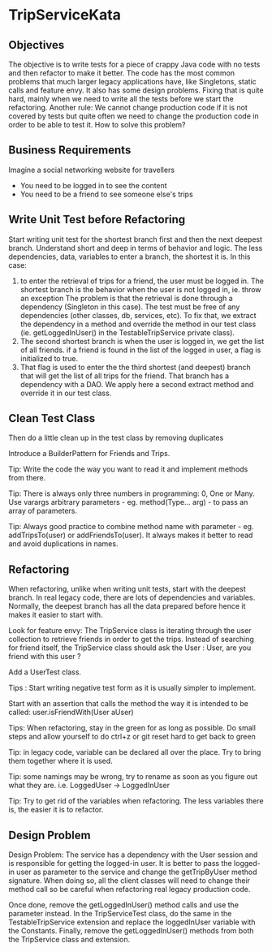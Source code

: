 # TripServiceKata

## Objectives

The objective is to write tests for a piece of crappy Java code with no tests and then refactor to make it better. The code has the most common problems that much larger legacy applications have, like Singletons, static calls and feature envy. It also has some design problems. Fixing that is quite hard, mainly when we need to write all the tests before we start the refactoring. Another rule: We cannot change production code if it is not covered by tests but quite often we need to change the production code in order to be able to test it. How to solve this problem?

## Business Requirements

Imagine a social networking website for travellers

* You need to be logged in to see the content
* You need to be a friend to see someone else's trips

## Write Unit Test before Refactoring
 Start writing unit test for the shortest branch first and then the next deepest branch.
 Understand short and deep in terms of behavior and logic. The less dependencies, data,
 variables to enter a branch, the shortest it is. In this case:
 1. to enter the retrieval of trips for a friend, the user must be logged in. The
    shortest branch is the behavior when the user is not logged in, ie. throw an exception
    The problem is that the retrieval is done through a dependency (Singleton in this 
    case). The test must be free of any dependencies (other classes, db, services, etc).
    To fix that, we extract the dependency in a method and override the method in our
    test class (ie. getLoggedInUser() in the TestableTripService private class).
 2. The second shortest branch is when the user is logged in, we get the list of all
    friends. if a friend is found in the list of the logged in user, a flag is initialized
    to true.
 3. That flag is used to enter the the third shortest (and deepest) branch that will get
    the list of all trips for the friend. That branch has a dependency with a DAO. We apply
    here a second extract method and override it in our test class.

 ## Clean Test Class
 
 Then do a little clean up in the test class by removing duplicates
 
 Introduce a BuilderPattern for Friends and Trips.
 
 Tip: Write the code the way you want to read it and implement methods from there.
 
 Tip: There is always only three numbers in programming: 0, One or Many. Use varargs arbitrary
 parameters - eg. method(Type... arg) - to pass an array of parameters.
 
 Tip: Always good practice to combine method name with parameter - eg. addTripsTo(user) or
 addFriendsTo(user). It always makes it better to read and avoid duplications in names.
 
 ## Refactoring
 
 When refactoring, unlike when writing unit tests, start with the deepest branch. In real 
 legacy code, there are lots of dependencies and variables. Normally, the deepest branch 
 has all the data prepared before hence it makes it easier to start with.
 
 Look for feature envy:
 The TripService class is iterating through the user collection to retrieve friends in order
 to get the trips. Instead of searching for friend itself, the TripService class
 should ask the User : User, are you friend with this user ?
 
 Add a UserTest class.
 
 Tips : Start writing negative test form as it is usually simpler to implement.
 
 Start with an assertion that calls the method the way it is intended to be called:
 user.isFriendWith(User aUser)
 
 Tips: When refactoring, stay in the green for as long as possible. Do small steps and allow 
 yourself to do ctrl+z or git reset hard to get back to green
 
 Tip: in legacy code, variable can be declared all over the place. Try to bring them together 
 where it is used.
 
 Tip: some namings may be wrong, try to rename as soon as you figure out what they are. 
 i.e. LoggedUser -> LoggedInUser
 
 Tip: Try to get rid of the variables when refactoring. The less variables there is, the easier
 it is to refactor.
 
 ## Design Problem
 
 Design Problem: The service has a dependency with the User session and is
 responsible for getting the logged-in user. It is better to pass the logged-in user
 as parameter to the service and change the getTripByUser method signature. When
 doing so, all the client classes will need to change their method call so be careful
 when refactoring real legacy production code.
 
 Once done, remove the getLoggedInUser() method calls and use the parameter instead.
 In the TripServiceTest class, do the same in the TestableTripService extension and replace
 the loggedInUser variable with the Constants. Finally, remove the getLoggedInUser() methods
 from both the TripService class and extension.